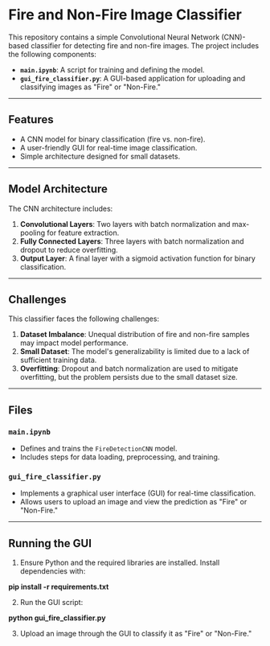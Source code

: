 # Fire and Non-Fire Image Classifier

This repository contains a simple Convolutional Neural Network (CNN)-based classifier for detecting fire and non-fire images. The project includes the following components:

- **`main.ipynb`**: A script for training and defining the model.
- **`gui_fire_classifier.py`**: A GUI-based application for uploading and classifying images as "Fire" or "Non-Fire."

---

## Features

- A CNN model for binary classification (fire vs. non-fire).
- A user-friendly GUI for real-time image classification.
- Simple architecture designed for small datasets.

---

## Model Architecture

The CNN architecture includes:

1. **Convolutional Layers**: Two layers with batch normalization and max-pooling for feature extraction.
2. **Fully Connected Layers**: Three layers with batch normalization and dropout to reduce overfitting.
3. **Output Layer**: A final layer with a sigmoid activation function for binary classification.

---

## Challenges

This classifier faces the following challenges:

1. **Dataset Imbalance**: Unequal distribution of fire and non-fire samples may impact model performance.
2. **Small Dataset**: The model's generalizability is limited due to a lack of sufficient training data.
3. **Overfitting**: Dropout and batch normalization are used to mitigate overfitting, but the problem persists due to the small dataset size.

---

## Files

### `main.ipynb`

- Defines and trains the `FireDetectionCNN` model.
- Includes steps for data loading, preprocessing, and training.

### `gui_fire_classifier.py`

- Implements a graphical user interface (GUI) for real-time classification.
- Allows users to upload an image and view the prediction as "Fire" or "Non-Fire."

---

## Running the GUI
1. Ensure Python and the required libraries are installed. Install dependencies with:

**pip install -r requirements.txt**

2. Run the GUI script:

**python gui_fire_classifier.py**

3. Upload an image through the GUI to classify it as "Fire" or "Non-Fire."



